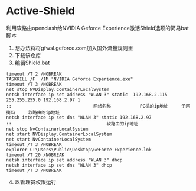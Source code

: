 # Active-Shield
利用软路由openclash给NVIDIA Geforce Experience激活Shield选项的简易bat脚本
1. 想办法将将gfwsl.geforce.com加入国外流量规则里
2. 下载该仓库
3. 编辑Shield.bat 
```
timeout /T 2 /NOBREAK
TASKKILL /F  /IM "NVIDIA Geforce Experience.exe"
timeout /T 3 /NOBREAK
net stop NVDisplay.ContainerLocalSystem
netsh interface ip set address "WLAN 3" static  192.168.2.115 255.255.255.0 192.168.2.97 1
::                               网络名称           PC机的ip地址     子网掩码     软路由的ip地址
netsh interface ip set dns "WLAN 3" static 192.168.2.97
::                                    软路由的ip地址
net stop NvContainerLocalSystem
net start NVDisplay.ContainerLocalSystem
net start NvContainerLocalSystem
timeout /T 3 /NOBREAK
explorer C:\Users\Public\Desktop\GeForce Experience.lnk
timeout /T 20 /NOBREAK
netsh interface ip set address "WLAN 3" dhcp
netsh interface ip set dns "WLAN 3" dhcp
timeout /T 3 /NOBREAK
```
4. 以管理员权限运行
